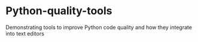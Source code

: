 # Python-quality-tools
Demonstrating tools to improve Python code quality and how they integrate into text editors
